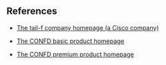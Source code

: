 ## References

* [The tail-f company homepage (a Cisco company)](https://www.tail-f.com/)

* [The CONFD basic product homepage](https://www.tail-f.com/confd-basic/)

* [The CONFD premium product homepage](https://www.tail-f.com/management-agent/)

